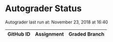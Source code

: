 # Autograder Status
Autograder last run at: November 23, 2018 at 16:40

| GitHub ID | Assignment | Graded Branch |
|-----------|------------|---------------|
